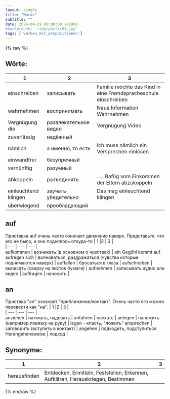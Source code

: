 ```yaml
---
layout: single
title: "Words"
subtitle: ""
date: 2024-04-29 00:00:00 +01000
#background: '/img/posts/01.jpg'
tags: ['verben_mit_prepositionen']
---
```


{% raw %}
## Wörte:

| 1  |2  | 3 |  
| --- | --- | --- | 
einschreiben | записывать | Familie möchte das Kind in eine Fremdspracheschule einschreiben
wahrnehmen | воспринимать | Neue Information Wahrnehmen
Vergnügung die | развлекательное видео | Vergnügung Video 
zuverlässig | надёжный | |
nämlich | а именно, то есть | Ich muss nämlich ein Versprechen einlösen
einwandfrei | безупречный | 
vernünftig | разумный | 
abkoppeln | разъединять | ...., Bafög vom Einkommen der Eltern abzukoppeln
einleuchtend klingen | звучать убедительно | Das mag einleuchtend klingen
überwiegend | преобладающий | 

## auf

Приставка auf очень часто означает движение наверх. Представьте, что его не было, и оно поднялось откуда-то
| 1  |2  | 3 |  
| --- | --- | --- |  
aufkommen | возникать (в основном о чувствах) | ein Gegühl kommt auf
aufregen sich | волноваться, раздражаться (чувства которые поднимаются наверх) | 
auffallen | бросаться в глаза | 
aufschreiben | выписать (сверху на листок бумаги) | 
aufnehmen | записывать аудио или видео | 
auftragen | наносить | 

## an
Приствка "an" означает "приближение/контакт". Очень часто его можно перевести как "на". 
| 1  |2  | 3 |  
| --- | --- | --- |  
anziehen | натянуть, надевать | 
anfahren | наехать | 
anlegen | наложить (например повязку на руку) | legen - класть, "ложить"
ansprechen | заговорить (вступить в контакт) | 
angehen | подходить, подступиться
Herangehensweise | подход | 




## Synonyme:
| 1  |2  | 3 |  
| --- | --- | --- |  
herausfinden | Entdecken, Ermitteln, Feststellen, Erkennen, Aufklären, Herauskriegen, Bestimmen | 




{% endraw %}

